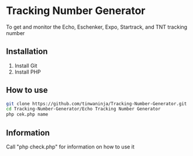 # Tracking Number Generator
To get and monitor the Echo, Eschenker, Expo, Startrack, and TNT tracking number

## Installation
1. Install Git
2. Install PHP

## How to use
```sh
git clone https://github.com/tinwaninja/Tracking-Number-Generator.git
cd Tracking-Number-Generator/Echo Tracking Number Generator
php cek.php name
```

## Information
Call "php check.php" for information on how to use it
